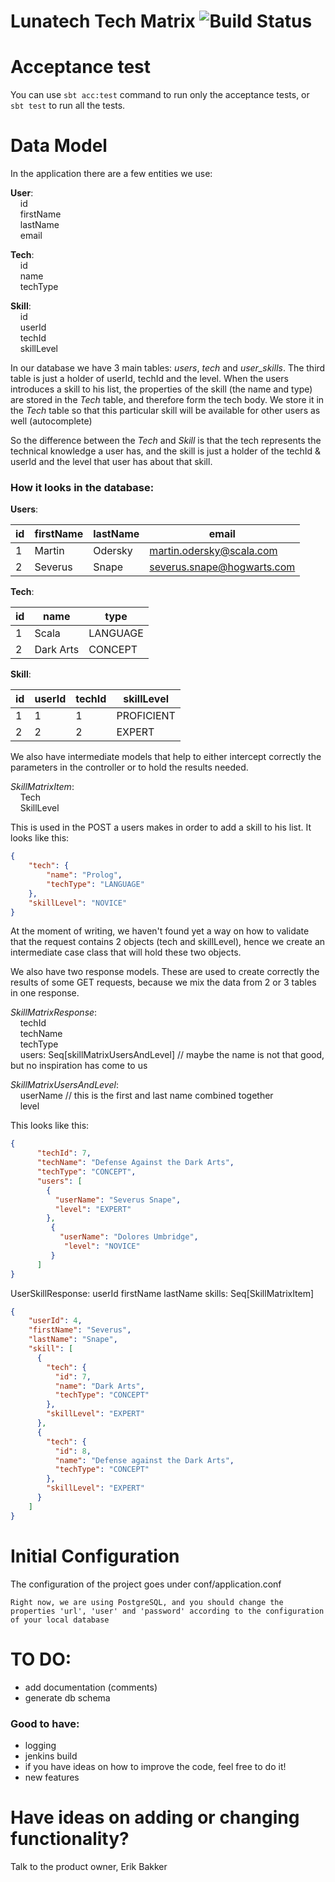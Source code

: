 # Lunatech Tech Matrix ![Build Status](http://jenkins.lunatech.com/job/TechMatrix/badge/icon)

# Acceptance test
You can use `sbt acc:test` command to run only the acceptance tests, or `sbt test` to run all the tests.

# Data Model
In the application there are a few entities we use:

**User**:  
&nbsp;&nbsp;&nbsp;&nbsp;id  
&nbsp;&nbsp;&nbsp;&nbsp;firstName  
&nbsp;&nbsp;&nbsp;&nbsp;lastName  
&nbsp;&nbsp;&nbsp;&nbsp;email  

**Tech**:  
&nbsp;&nbsp;&nbsp;&nbsp;id  
&nbsp;&nbsp;&nbsp;&nbsp;name  
&nbsp;&nbsp;&nbsp;&nbsp;techType  

**Skill**:  
&nbsp;&nbsp;&nbsp;&nbsp;id  
&nbsp;&nbsp;&nbsp;&nbsp;userId  
&nbsp;&nbsp;&nbsp;&nbsp;techId  
&nbsp;&nbsp;&nbsp;&nbsp;skillLevel  

In our database we have 3 main tables: *users*, *tech* and *user_skills*.
The third table is just a holder of userId, techId and the level.
When the users introduces a skill to his list, the properties of the skill (the name and type) are stored in the *Tech* table, and therefore form the tech body.
We store it in the *Tech* table so that this particular skill will be available for other users as well (autocomplete)

So the difference between the *Tech* and *Skill* is that the tech represents the technical knowledge a user has, and the skill is just a holder of the techId & userId and the level that user has about that skill.

### How it looks in the database:
**Users**:  

|id      | firstName | lastName  | email                       |
|--------|-----------|-----------|-----------------------------|
|1       | Martin     | Odersky  | martin.odersky@scala.com |
|2       | Severus   | Snape     | severus.snape@hogwarts.com  |

**Tech**:  

|id      | name      | type       |
|--------|-----------|------------|
|1       | Scala     | LANGUAGE   |
|2       | Dark Arts | CONCEPT |

**Skill**:  

|id      | userId    | techId    | skillLevel  |
|--------|-----------|-----------|-------------|
|1       | 1         | 1         | PROFICIENT  |
|2       | 2         | 2         | EXPERT   |

We also have intermediate models that help to either intercept correctly the parameters in the controller or to hold the results needed.

*SkillMatrixItem*:  
&nbsp;&nbsp;&nbsp;&nbsp;Tech  
&nbsp;&nbsp;&nbsp;&nbsp;SkillLevel

This is used in the POST a users makes in order to add a skill to his list. It looks like this:
```json 
{
	"tech": {
		"name": "Prolog",
		"techType": "LANGUAGE"
	},
	"skillLevel": "NOVICE"
}
```

At the moment of writing, we haven't found yet a way on how to validate that the request contains 2 objects (tech and skillLevel), hence we create an intermediate case class that will hold these two objects.

We also have two response models. These are used to create correctly the results of some GET requests, because we mix the data from 2 or 3 tables in one response.

*SkillMatrixResponse*:  
&nbsp;&nbsp;&nbsp;&nbsp;techId  
&nbsp;&nbsp;&nbsp;&nbsp;techName  
&nbsp;&nbsp;&nbsp;&nbsp;techType  
&nbsp;&nbsp;&nbsp;&nbsp;users: Seq[skillMatrixUsersAndLevel] // maybe the name is not that good, but no inspiration has come to us

*SkillMatrixUsersAndLevel*:  
&nbsp;&nbsp;&nbsp;&nbsp;userName // this is the first and last name combined together  
&nbsp;&nbsp;&nbsp;&nbsp;level

This looks like this:
```json
{
      "techId": 7,
      "techName": "Defense Against the Dark Arts",
      "techType": "CONCEPT",
      "users": [
        {
          "userName": "Severus Snape",
          "level": "EXPERT"
        },
         {
           "userName": "Dolores Umbridge",
            "level": "NOVICE"
         }
      ]
}
```

UserSkillResponse:
    userId
    firstName
    lastName
    skills: Seq[SkillMatrixItem]

```json
{
    "userId": 4,
    "firstName": "Severus",
    "lastName": "Snape",
    "skill": [
      {
        "tech": {
          "id": 7,
          "name": "Dark Arts",
          "techType": "CONCEPT"
        },
        "skillLevel": "EXPERT"
      },
      {
        "tech": {
          "id": 8,
          "name": "Defense against the Dark Arts",
          "techType": "CONCEPT"
        },
        "skillLevel": "EXPERT"
      }
    ]
}
```
# Initial Configuration
The configuration of the project goes under conf/application.conf  
```<code>
Right now, we are using PostgreSQL, and you should change the properties 'url', 'user' and 'password' according to the configuration of your local database
```
# TO DO:
- add documentation (comments)
- generate db schema

### Good to have:
- logging
- jenkins build
- if you have ideas on how to improve the code, feel free to do it!
- new features

# Have ideas on adding or changing functionality?
Talk to the product owner, Erik Bakker